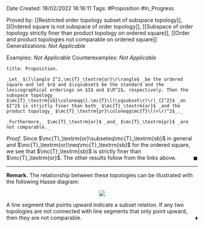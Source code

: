 <br />
<br />

Date Created: 18/02/2022 16:16:11
Tags: #Proposition #In_Progress

Proved by: [[Restricted order topology subset of subspace topology]], [[Ordered square is not subspace of order topology]], [[Subspace of order topology strictly finer than product topology on ordered square]], [[Order and product topologies not comparable on ordered square]]
Generalizations: _Not Applicable_

Examples: _Not Applicable_
Counterexamples: _Not Applicable_

``` ad-Proposition
title: Proposition.

_Let_ $\l\langle I^2,\mc{T}_\textrm{or}\r\rangle$ _be the ordered square and let $<$ and $\sqsubset$ be the standard and the lexicographical orderings on $I$ and $\R^2$, respectively. Then the subspace topology_ $\mc{T}_\textrm{sb}\coloneqq\l.\mc{T}\l(\sqsubset\r)\r|_{I^2}$ _on $I^2$ is strictly finer than both_ $\mc{T}_\textrm{or}$ _and the product topology_ $\mc{T}_\textrm{pr}\coloneqq\mc{T}\l(<\r)^2$_._

_Furthermore,_ $\mc{T}_\textrm{or}$ _and_ $\mc{T}_\textrm{pr}$ _are not comparable._

```

_Proof_. Since $\mc{T}_\textrm{or}\subseteq\mc{T}_\textrm{sb}$ in general and $\mc{T}_\textrm{or}\neq\mc{T}_\textrm{sb}$ for the ordered square, we see that $\mc{T}_\textrm{sb}$ is strictly finer than $\mc{T}_\textrm{or}$. The other results follow from the links above.<span style="float:right;">$\blacksquare$</span>

---

**Remark.** The relationship between these topologies can be illustrated with the following Hasse diagram:

<center><img src="https://raw.githubusercontent.com/zhaoshenzhai/MathWiki/master/Images/18-02-2022_1630/image.svg"></center>

A line segment that points upward indicate a subset relation. If any two topologies are not connected with line segments that only point upward, then they are not comparable.<span style="float:right;">$\blacklozenge$</span>
